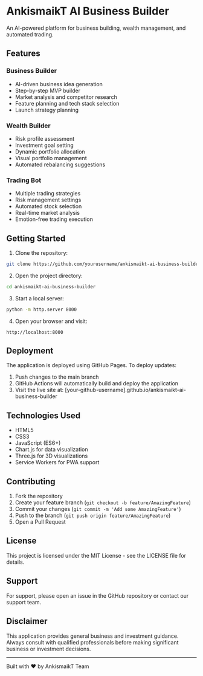 # AnkismaikT AI Business Builder

An AI-powered platform for business building, wealth management, and automated trading.

## Features

### Business Builder
- AI-driven business idea generation
- Step-by-step MVP builder
- Market analysis and competitor research
- Feature planning and tech stack selection
- Launch strategy planning

### Wealth Builder
- Risk profile assessment
- Investment goal setting
- Dynamic portfolio allocation
- Visual portfolio management
- Automated rebalancing suggestions

### Trading Bot
- Multiple trading strategies
- Risk management settings
- Automated stock selection
- Real-time market analysis
- Emotion-free trading execution

## Getting Started

1. Clone the repository:
```bash
git clone https://github.com/yourusername/ankismaikt-ai-business-builder.git
```

2. Open the project directory:
```bash
cd ankismaikt-ai-business-builder
```

3. Start a local server:
```bash
python -m http.server 8000
```

4. Open your browser and visit:
```
http://localhost:8000
```

## Deployment

The application is deployed using GitHub Pages. To deploy updates:

1. Push changes to the main branch
2. GitHub Actions will automatically build and deploy the application
3. Visit the live site at: [your-github-username].github.io/ankismaikt-ai-business-builder

## Technologies Used

- HTML5
- CSS3
- JavaScript (ES6+)
- Chart.js for data visualization
- Three.js for 3D visualizations
- Service Workers for PWA support

## Contributing

1. Fork the repository
2. Create your feature branch (`git checkout -b feature/AmazingFeature`)
3. Commit your changes (`git commit -m 'Add some AmazingFeature'`)
4. Push to the branch (`git push origin feature/AmazingFeature`)
5. Open a Pull Request

## License

This project is licensed under the MIT License - see the LICENSE file for details.

## Support

For support, please open an issue in the GitHub repository or contact our support team.

## Disclaimer

This application provides general business and investment guidance. Always consult with qualified professionals before making significant business or investment decisions.

---

Built with ❤️ by AnkismaikT Team 